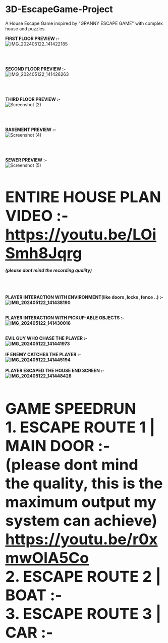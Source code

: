 # 3D-EscapeGame-Project
 A House Escape Game inspired by  "GRANNY ESCAPE GAME" with complex house and puzzles.

<B>FIRST FLOOR PREVIEW :-</B>
<br>![IMG_202405122_141422185](https://github.com/Frierensama/3D-EscapeGame/assets/136024482/40958d5d-48c7-42ac-bd4d-4c47082295b2)

<br><br>

<B>SECOND FLOOR PREVIEW :-</B>
<br>![IMG_202405122_141426263](https://github.com/Frierensama/3D-EscapeGame/assets/136024482/d04386b3-fa6e-4a08-bcea-71d69b4e9bca)

<br><br>

<B>THIRD FLOOR PREVIEW :-</B>
<br>![Screenshot (2)](https://github.com/Frierensama/3D-EscapeGame/assets/136024482/43d478ec-c591-4972-be92-9eabd4b973da)


<br><br>

<B>BASEMENT PREVIEW :-</B>
<br>![Screenshot (4)](https://github.com/Frierensama/3D-EscapeGame/assets/136024482/31c6cbcf-9b96-42fa-8abb-b6561d619f4a)


<br><br>

<B>SEWER PREVIEW :-</B>
<br>![Screenshot (5)](https://github.com/Frierensama/3D-EscapeGame/assets/136024482/3276e146-9182-40d4-a03d-4cae5dfecf8a)


<br><br>

<B><font size="20"> ENTIRE HOUSE PLAN VIDEO :-<br> https://youtu.be/LOiSmh8Jqrg</font> <br><br><i>(please dont mind the recording quality)</i></B>
<BR><BR><BR><BR><BR>
<B>PLAYER INTERACTION WITH ENVIRONMENT(like doors ,locks ,fence ..)  :-<B>
<br>![IMG_202405122_141438190](https://github.com/Frierensama/3D-EscapeGame/assets/136024482/745911be-0dff-4d97-a6d5-69f532b33e2c)
<br><br>

<B>PLAYER INTERACTION WITH PICKUP-ABLE OBJECTS :-<B>
<br>![IMG_202405122_141430016](https://github.com/Frierensama/3D-EscapeGame/assets/136024482/92dc4599-135e-428b-82c0-761d589ec7f3)
<BR><BR>

<B>EVIL GUY WHO CHASE THE PLAYER :-<B>
<br>![IMG_202405122_141441973](https://github.com/Frierensama/3D-EscapeGame/assets/136024482/5e20fb9e-be67-4728-a6a8-da2c35ab4029)
<BR><BR>
<B>IF ENEMY CATCHES THE PLAYER :-<B>
<br>![IMG_202405122_141445194](https://github.com/Frierensama/3D-EscapeGame/assets/136024482/9af160f3-def8-4204-8322-9face8e4999a)
<BR><BR>
<B>PLAYER ESCAPED THE HOUSE END SCREEN :-<B>
<br>![IMG_202405122_141448428](https://github.com/Frierensama/3D-EscapeGame/assets/136024482/bb4fcacd-2b47-41b0-8d4f-88d650a275ef)

<BR><BR><BR>
<b><font size="30">GAME SPEEDRUN<font></b>
<br><B><font size="10"> 1. ESCAPE ROUTE 1 | MAIN DOOR :- (please dont mind the quality, this is the maximum output my system can achieve) https://youtu.be/r0xmwOlA5Co<font></B>
<br><B><font size="10"> 2. ESCAPE ROUTE 2 | BOAT :- <font></B>
<br><B><font size="10"> 3. ESCAPE ROUTE 3 | CAR  :- <font></B>
